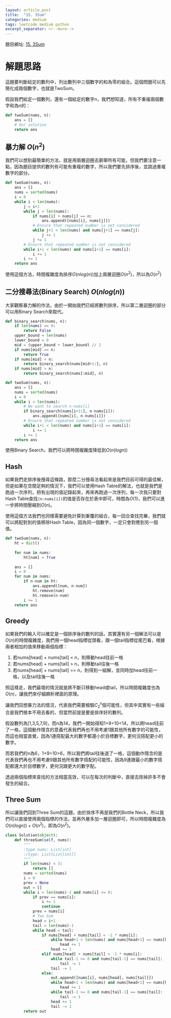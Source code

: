 ```yaml
---
layout: article_post
title:  "15. 3Sum"
categories: medium
tags: leetcode medium python
excerpt_separator: <!--more-->
---
```



題目網址: [15. 3Sum](https://leetcode.com/problems/3sum/) 

# 解題思路

這題要判斷給定的數列中，列出數列中三個數字的和為零的組合。這個問題可以先簡化成兩個數字，也就是TwoSum。

假設我們給定一個數列，還有一個給定的數字n，我們想知道，所有不重複兩個數字和為n的：

```python
def twoSum(nums, n):
    ans = []
    # Our solution
    return ans
```

## 暴力解 $O(n^2)$

我們可以想到最簡單的方法，就是用兩層迴圈去窮舉所有可能，但我們要注意一點，因為題目提供的數列有可能有重複的數字，所以我們要先排序後，並跳過重複數字的部分。

```python
def twoSum(nums, n):
    ans = []
    nums = sorted(nums)
    i = 0
    while i < len(nums):
        j = i+1
        while j < len(nums):
            if nums[i] + nums[j] == n:
                ans.append([nums[i], nums[j]])
            # Ensure that repeated number is not considered
            while j+1 < len(nums) and nums[j+1] == nums[j]:
                j += 1
            j += 1
        # Ensure that repeated number is not considered
        while i+1 < len(nums) and nums[i+1] == nums[i]:
            i += 1
        i += 1            
    return ans
```

使用這個方法，時間複雜度為排序$O(n log(n))$加上兩層迴圈$O(n^2)$，所以為$O(n^2)$

## 二分搜尋法(Binary Search) $O(nlog(n))$

大家觀察暴力解的作法，由於一開始我們已經將數列排序，所以第二層迴圈的部分可以用Binary Search來取代。

```python
def binary_search(nums, n):
    if len(nums) == 0:
        return False
    upper_bound = len(nums)
    lower_bound = 0
    mid = (upper_bound + lower_bound) // 2
    if nums[mid] == n:
        return True
    if nums[mid] < n:
        return binary_search(nums[mid+1:], n)
    if nums[mid] > n:
        return binary_search(nums[:mid], n)

def twoSum(nums, n):
    ans = []
    nums = sorted(nums)
    i = 0
    while i < len(nums):
        # We want to search n-nums[i]
        if binary_search(nums[i+1:], n-nums[i]):
            ans.append([nums[i], n-nums[i]])
        # Ensure that repeated number is not considered
        while i+1 < len(nums) and nums[i+1] == nums[i]:
            i += 1
        i += 1            
    return ans
```

使用Binary Search，我們可以將時間複雜度降低到$O(n(logn))$

## Hash

如果我們走排序後搜尋這條路，那麼二分搜尋法看起來是我們目前可得的最佳解，但是如果在空間足夠的情況下，我們可以使用Hash Table的解法，也就是我們是跑過一次序列，把有出現的值記錄起來，再來再跑過一次序列，每一次我只要對Hash Table查找`(n-nums[i])`的值是否存在於表中即可，時間為$O(1)$，我們可以進一步將時間壓縮到$O(n)$。

使用這個方法我們也同樣需要避免計算到重覆的組合，每一回合查找完畢，我們就可以將配對到的值移除Hash Table，因為同一個數字，一定只會對應到另一個值。

```python
def twoSum(nums, n):
    ht = dict()
    
    for num in nums:
        ht[num] = True
    
    ans = []
    i = 0
    for num in nums:
        if n-num in ht:
            ans.append([num, n-num])
            ht.remove(num)
            ht.remove(n-num)
        i += 1            
    return ans
```

## Greedy

如果我們的輸入可以確定是一個排序後的數列的話，其實還有另一個解法可以是$O(n)$的時間複雜度，我們用一個head指標從頭看，跟一個tail指標從尾巴看，根據兩者相加的值來移動兩個指標：

1. 若nums[head] + nums[tail] < n，則移動head往前一格
2. 若nums[head] + nums[tail] > n，則移動tail往後一格
3. 若nums[head] + nums[tail] == n，則得到一組解，並同時加head往前一格，以及tail往後一格

照這樣走，我們最壞的情況就是將不斷只移動head或tail，所以時間複雜度也為$O(n)$，讓我們來仔細頗析裡面的原理。

讓我們回想暴力法的情況，代表我們需要檢驗$C^n_2$個可能性，但其中其實有一些組合是我們根本不用去看的，但當然前提是要是排序好的數列。

假設數列為[1,3,5,7,9]，而n為14，我們一開始得知1+9=10<14，所以將head往前了一格，這個動作隱含的意義代表我們再也不用考慮1跟其他所有數字的可能性，而這也相當直覺，因為1連搭配最大的數字都還小於目標數字，更何況搭配更小的數字。

而若我們的n為6，1+9=10>6，所以我們將tail往後退了一格，這個動作隱含的是代表我們再也不用考慮9跟其他所有數字搭配的可能性，因為9連跟最小的數字搭配都還大於目標數字，更何況跟更大的數字配。

透過兩個指標來查找的方法相當高效，可以在每次的判斷中，直接去除掉許多不會發生的組合。

## Three Sum

所以讓我們回到Three Sum的這題，由於排序不再是我們的Bottle Neck，所以我們可以直接使用兩個指標的作法，並再外層多加一層迴圈即可，所以時間複雜度為$O(n(logn)) + O(n^2)$，即為$O(n^2)$。

```python
class Solution(object):
    def threeSum(self, nums):
        """
        :type nums: List[int]
        :rtype: List[List[int]]
        """
        if len(nums) < 3:
            return []
        nums = sorted(nums)
        i = 0
        prev = None
        out = []
        while i < len(nums)-2 and nums[i] <= 0:
            if prev == nums[i]:
                i += 1
                continue
            prev = nums[i]
            # Two Sum
            head = i+1
            tail = len(nums)-1
            while head < tail:
                if nums[head] + nums[tail] < -1 * nums[i]:
                    while head+1 < len(nums) and nums[head+1] == nums[head]:
                        head += 1
                    head += 1
                elif nums[head] + nums[tail] > -1 * nums[i]:
                    while tail-1 >= 0 and nums[tail-1] == nums[tail]:
                        tail -= 1
                    tail -= 1
                else:
                    out.append([nums[i], nums[head], nums[tail]])
                    while head+1 < len(nums) and nums[head+1] == nums[head]:
                        head += 1
                    while tail-1 >= 0 and nums[tail-1] == nums[tail]:
                        tail -= 1
                    head += 1
                    tail -= 1
        return out
```
